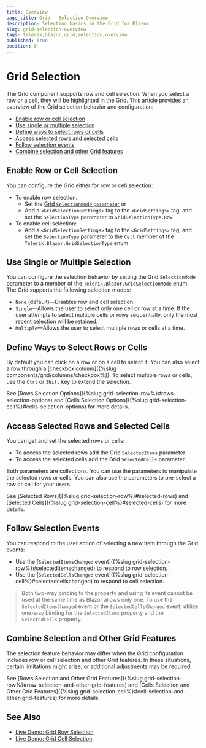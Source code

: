 ```yaml
---
title: Overview
page_title: Grid - Selection Overview
description: Selection basics in the Grid for Blazor.
slug: grid-selection-overview
tags: telerik,blazor,grid,selection,overview
published: True
position: 0
---
```


# Grid Selection

The Grid component supports row and cell selection. When you select a row or a cell, they will be highlighted in the Grid. This article provides an overview of the Grid selection behavior and configuration:

* [Enable row or cell selection](#enable-row-or-cell-selection)
* [Use single or multiple selection](#use-single-or-multiple-selection)
* [Define ways to select rows or cells](#define-ways-to-select-rows-or-cells)
* [Access selected rows and selected cells](#access-selected-rows-and-selected-cells)
* [Follow selection events](#follow-selection-events)
* [Combine selection and other Grid features](#combine-selection-and-other-grid-features)

## Enable Row or Cell Selection

You can configure the Grid either for row or cell selection:
* To enable row selection:
  * Set the [Grid `SelectionMode` parameter](#use-single-or-multiple-selection) or
  * Add a `<GridSelectionSettings>` tag to the `<GridSettings>` tag, and set the `SelectionType` parameter to `GridSelectionType.Row`
* To enable cell selection:
  * Add a `<GridSelectionSettings>` tag to the `<GridSettings>` tag, and set the `SelectionType` parameter to the `Cell` member of the `Telerik.Blazor.GridSelectionType` enum

## Use Single or Multiple Selection

You can configure the selection behavior by setting the Grid `SelectionMode` parameter to a member of the `Telerik.Blazor.GridSelectionMode` enum. The Grid supports the following selection modes:

* `None` (default)—Disables row and cell selection.
* `Single`—Allows the user to select only one cell or row at a time. If the user attempts to select multiple cells or rows sequentially, only the most recent selection will be retained.
* `Multiple`—Allows the user to select multiple rows or cells at a time.

## Define Ways to Select Rows or Cells

By default you can click on a row or on a cell to select it. You can also select a row through a [checkbox column]({%slug components/grid/columns/checkbox%}). To select multiple rows or cells, use the `Ctrl` or `Shift` key to extend the selection.

See [Rows Selection Options]({%slug grid-selection-row%}#rows-selection-options) and [Cells Selection Options]({%slug grid-selection-cell%}#cells-selection-options) for more details.

## Access Selected Rows and Selected Cells

You can get and set the selected rows or cells:
* To access the selected rows add the Grid `SelectedItems` parameter.
* To access the selected cells add the Grid `SelectedCells` parameter.

Both parameters are collections. You can use the parameters to manipulate the selected rows or cells. You can also use the parameters to pre-select a row or cell for your users.

See [Selected Rows]({%slug grid-selection-row%}#selected-rows) and [Selected Cells]({%slug grid-selection-cell%}#selected-cells) for more details.

## Follow Selection Events

You can respond to the user action of selecting a new item through the Grid events:
* Use the [`SelectedItemsChanged` event]({%slug grid-selection-row%}#selecteditemschanged) to respond to row selection.
* Use the [`SelectedCellsChanged` event]({%slug grid-selection-cell%}#selectedcellschanged) to respond to cell selection.

> Both two-way binding to the property and using its event cannot be used at the same time as Blazor allows only one. To use the `SelectedItemsChanged` event or the `SelectedCellsChanged` event, utilize one-way binding for the `SelectedItems` property and the `SelectedCells` property.

## Combine Selection and Other Grid Features

The selection feature behavior may differ when the Grid configuration includes row or cell selection and other Grid features. In these situations, certain limitations might arise, or additional adjustments may be required.

See [Rows Selection and Other Grid Features]({%slug grid-selection-row%}#row-selection-and-other-grid-features) and [Cells Selection and Other Grid Features]({%slug grid-selection-cell%}#cell-selection-and-other-grid-features) for more details.

## See Also

  * [Live Demo: Grid Row Selection](https://demos.telerik.com/blazor-ui/grid/row-selection)
  * [Live Demo: Grid Cell Selection](https://demos.telerik.com/blazor-ui/grid/cell-selection)
